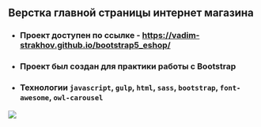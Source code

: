 ## Верстка главной страницы интернет магазина

- ### Проект доступен по ссылке - https://vadim-strakhov.github.io/bootstrap5_eshop/
- ### Проект был создан для практики работы с Bootstrap
- ### Технологии `javascript`, `gulp`, `html`, `sass`, `bootstrap`, `font-awesome`, `owl-carousel`

![](bootstrap_E-Shop.png)
